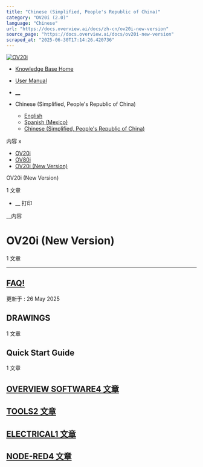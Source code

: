 ```yaml
---
title: "Chinese (Simplified, People's Republic of China)"
category: "OV20i (2.0)"
language: "Chinese"
url: "https://docs.overview.ai/docs/zh-cn/ov20i-new-version"
source_page: "https://docs.overview.ai/docs/ov20i-new-version"
scraped_at: "2025-06-30T17:14:26.420736"
---
```


[ ![OV20i](https://cdn.document360.io/logo/863daf20-40fe-49e9-9c91-e3c6cfba55d1/2e22ebf07a24460d8065cff0cb46d3d4-OverviewLogo.png) ](https://www.overview.ai)

  * [Knowledge Base Home](https://docs.overview.ai)
  * [User Manual](https://docs.overview.ai/docs)



  * [ __](/v1/zh-cn)
  * Chinese \(Simplified, People's Republic of China\)

    * [ English ](/docs/en/ov20i-new-version "en")
    * [ Spanish \(Mexico\) ](/docs/es-mx/ov20i-new-version "es-mx")
    * [ Chinese \(Simplified, People's Republic of China\) ](/docs/zh-cn/ov20i-new-version "zh-cn")




内容 x

  * [ OV20i  ](start-here)
  * [ OV80i  ](start-here-1)
  * [ OV20i \(New Version\)  ](faq)



OV20i \(New Version\)

1 文章 




  *  __ 打印




 __内容

# OV20i \(New Version\)

1 文章 

* * *

## [FAQ\!](/docs/zh-cn/faq)

更新于 : 26 May 2025

## DRAWINGS

1 文章 

## Quick Start Guide

1 文章 

## [OVERVIEW SOFTWARE4 文章 ](/docs/zh-cn/overview-software)

## [TOOLS2 文章 ](/docs/zh-cn/tools)

## [ELECTRICAL1 文章 ](/docs/zh-cn/electrical)

## [NODE-RED4 文章 ](/docs/zh-cn/node-red)
